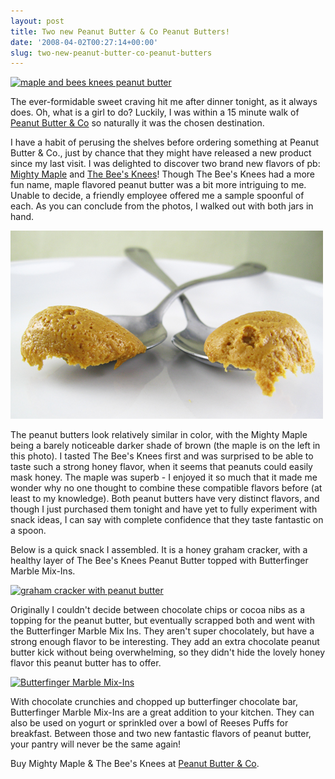 ```yaml
---
layout: post
title: Two new Peanut Butter & Co Peanut Butters!
date: '2008-04-02T00:27:14+00:00'
slug: two-new-peanut-butter-co-peanut-butters
---
```

<a href="http://www.flickr.com/photos/kstar810/2382065994/"><img src="http://farm4.static.flickr.com/3079/2382065994_f03b5b5bcd.jpg?v=0" alt="maple and bees knees peanut butter" /></a>

The ever-formidable sweet craving hit me after dinner tonight, as it always does. Oh, what is a girl to do? Luckily, I was within a 15 minute walk of <a href="http://www.ilovepeanutbutter.com/">Peanut Butter & Co</a> so naturally it was the chosen destination. 

I have a habit of perusing the shelves before ordering something at Peanut Butter & Co., just by chance that they might have released a new product since my last visit. I was delighted to discover two brand new flavors of pb: <a href="http://www.ilovepeanutbutter.com/detail_17010008__4.html">Mighty Maple</a> and <a href="http://www.ilovepeanutbutter.com/detail_17010007__4.html">The Bee's Knees</a>! Though The Bee's Knees had a more fun name, maple flavored peanut butter was a bit more intriguing to me. Unable to decide, a friendly employee offered me a sample spoonful of each. As you can conclude from the photos, I walked out with both jars in hand.

<a href="http://www.flickr.com/photos/kstar810/2382066754/"><img src='/images/uploads/2008/04/pbcopbs.jpg' alt='peanut butter and co peanut butters' /></a>

The peanut butters look relatively similar in color, with the Mighty Maple being a barely noticeable darker shade of brown (the maple is on the left in this photo). I tasted The Bee's Knees first and was surprised to be able to taste such a strong honey flavor, when it seems that peanuts could easily mask honey. The maple was superb - I enjoyed it so much that it made me wonder why no one thought to combine these compatible flavors before (at least to my knowledge). Both peanut butters have very distinct flavors, and though I just purchased them tonight and have yet to fully experiment with snack ideas, I can say with complete confidence that they taste fantastic on a spoon.

Below is a quick snack I assembled. It is a honey graham cracker, with a healthy layer of The Bee's Knees Peanut Butter topped with Butterfinger Marble Mix-Ins.

<a href="http://www.flickr.com/photos/kstar810/2381234819/"><img src="http://farm4.static.flickr.com/3271/2381234819_d3ecc7c176.jpg?v=0" alt="graham cracker with peanut butter" /></a>

Originally I couldn't decide between chocolate chips or cocoa nibs as a topping for the peanut butter, but eventually scrapped both and went with the Butterfinger Marble Mix Ins. They aren't super chocolately, but have a strong enough flavor to be interesting. They add an extra chocolate peanut butter kick without being overwhelming, so they didn't hide the lovely honey flavor this peanut butter has to offer.

<a href="http://www.flickr.com/photos/kstar810/2382067358/"><img src="http://farm4.static.flickr.com/3022/2382067358_7c5528c27f.jpg?v=0" alt="Butterfinger Marble Mix-Ins" /></a>

With chocolate crunchies and chopped up butterfinger chocolate bar, Butterfinger Marble Mix-Ins are a great addition to your kitchen. They can also be used on yogurt or sprinkled over a bowl of Reeses Puffs for breakfast. Between those and two new fantastic flavors of peanut butter, your pantry will never be the same again!

Buy Mighty Maple & The Bee's Knees at <a href="http://www.ilovepeanutbutter.com/">Peanut Butter & Co</a>.
